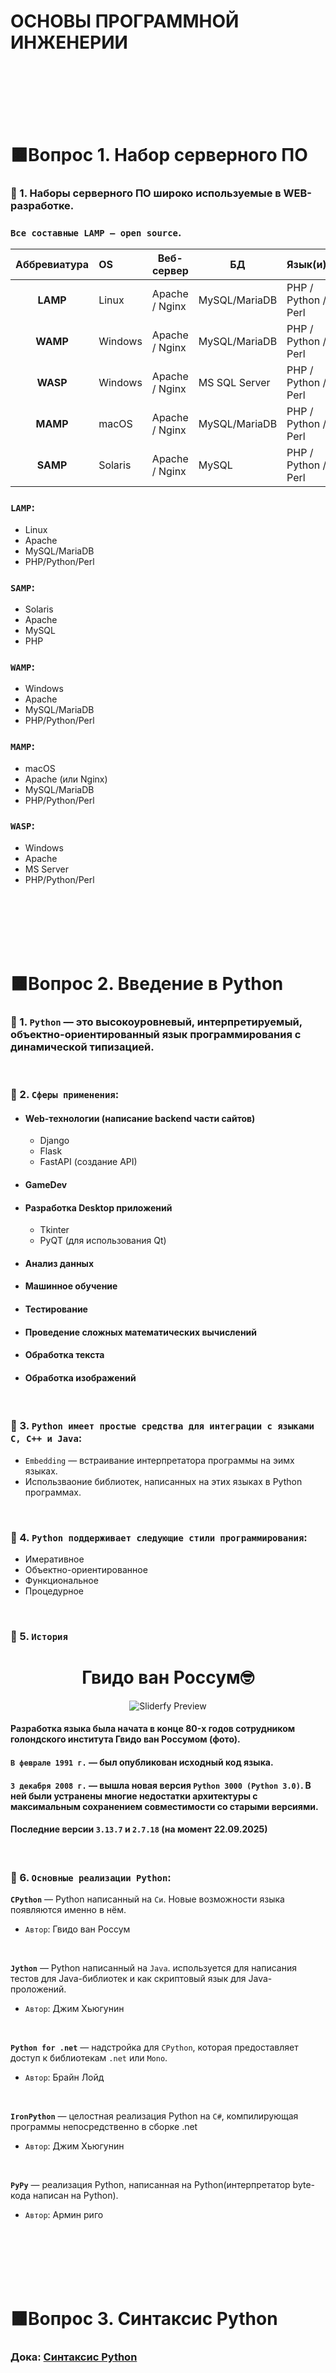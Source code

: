 # ОСНОВЫ ПРОГРАММНОЙ ИНЖЕНЕРИИ

</br>
</br>
</br>
</br>
</br>

# 🟧Вопрос 1. Набор серверного ПО

### 📌 1. Наборы серверного ПО широко используемые в WEB-разработке.

### `Все составные LAMP — open source`.

| Аббревиатура | OS      | Веб-сервер     | БД            | Язык(и)             |
| :----------: | :------ | -------------- | ------------- | ------------------- |
|   **LAMP**   | Linux   | Apache / Nginx | MySQL/MariaDB | PHP / Python / Perl |
|   **WAMP**   | Windows | Apache / Nginx | MySQL/MariaDB | PHP / Python / Perl |
|   **WASP**   | Windows | Apache / Nginx | MS SQL Server | PHP / Python / Perl |
|   **MAMP**   | macOS   | Apache / Nginx | MySQL/MariaDB | PHP / Python / Perl |
|   **SAMP**   | Solaris | Apache / Nginx | MySQL         | PHP / Python / Perl |

### `LAMP`:

-   Linux
-   Apache
-   MySQL/MariaDB
-   PHP/Python/Perl
    </br>

### `SAMP`:

-   Solaris
-   Apache
-   MySQL
-   PHP
    </br>

### `WAMP`:

-   Windows
-   Apache
-   MySQL/MariaDB
-   PHP/Python/Perl
    </br>

### `MAMP`:

-   macOS
-   Apache (или Nginx)
-   MySQL/MariaDB
-   PHP/Python/Perl
    </br>

### `WASP`:

-   Windows
-   Apache
-   MS Server
-   PHP/Python/Perl

</br>
</br>
</br>
</br>
</br>

# 🟧Вопрос 2. Введение в Python

### 📌 1. `Python` — это высокоуровневый, интерпретируемый, объектно-ориентированный язык программирования с динамической типизацией.

</br>

### 📌 2. `Сферы применения`:

-   #### Web-технологии (написание backend части сайтов)
    -   Django
    -   Flask
    -   FastAPI (созданиe API)
-   #### GameDev
-   #### Разработка Desktop приложений
    -   Tkinter
    -   PyQT (для использования Qt)
-   #### Анализ данных
-   #### Машинное обучение
-   #### Тестирование
-   #### Проведение сложных математических вычислений
-   #### Обработка текста
-   #### Обработка изображений

</br>

### 📌 3. `Python имеет простые средства для интеграции с языками C, C++ и Java`:

-   `Embedding` — встраиваниe интерпретатора программы на эимх языках.
-   Использваоние библиотек, написанных на этих языках в Python программах.

</br>

### 📌 4. `Python поддерживает следующие стили программирования`:

-   Имеративное
-   Объектно-ориентированное
-   Функциональное
-   Процедурное

</br>

### 📌 5. `История`

<div align="center">

# Гвидо ван Россум🤓

![Sliderfy Preview](https://github.com/ShurpoT/python-educate/blob/main/images/Guido_van_Rossum.jpg?raw=true)

</div>

#### Разработка языка была начата в конце 80-x годов сотрудником голондского института Гвидо ван Россумом (фото).

#### `В феврале 1991 г.` — был опубликован исходный код языка.

#### `3 декабря 2008 г.` — вышла новая версия `Python 3000 (Python 3.0)`. В ней были устранены многие недостатки архитектуры с максимальным сохранением совместимости со старыми версиями.

#### Последние версии `3.13.7` и `2.7.18` (на момент 22.09.2025)

</br>

### 📌 6. `Основные реализации Python`:

**`CPython`** — Python написанный на `Си`. Новые возможности языка появляются именно в нём.

-   `Автор`: Гвидо ван Россум

</br>

**`Jython`** — Python написанный на `Java`. используется для написания тестов для Java-библиотек и как скриптовый язык для Java-проложений.

-   `Автор`: Джим Хьюгунин

</br>

**`Python for .net`** — надстройка для `CPython`, которая предоставляет доступ к библиотекам `.net` или `Mono`.

-   `Автор`: Брайн Лойд

</br>

**`IronPython`** — целостная реализация Python на `C#`, компилирующая программы непосредственно в сборке .net

-   `Автор`: Джим Хьюгунин

</br>

**`PyPy`** — реализация Python, написанная на Python(интерпретатор byte-кода написан на Python).

-   `Автор`: Армин риго

</br>
</br>
</br>
</br>
</br>

# 🟧Вопрос 3. Синтаксис Python

### Дока: [Синтаксис Python](https://pythonworld.ru/osnovy/sintaksis-yazyka-python.html "Синтаксис Python")

</br>
</br>
</br>
</br>
</br>

# 🟧Вопрос 4. Операторы условия и выбора. Цыклы

</br>
</br>
</br>
</br>
</br>

# 🟧Вопрос 5.

</br>
</br>
</br>
</br>
</br>

# 🟧Вопрос 6. Отличие Python v2 и v3

### Дока: [Отличие Python v2 и v3](https://pythonworld.ru/osnovy/python2-vs-python3-razlichiya-sintaksisa.html "Отличие Python v2 и v3")

</br>
</br>
</br>
</br>
</br>

# 🟧Вопрос 7.

</br>
</br>
</br>
</br>
</br>

# 🟧Вопрос 8.

</br>
</br>
</br>
</br>
</br>

# 🟧Вопрос 9. Работа со строками

### Дока: [Работа со строками](https://pythonworld.ru/tipy-dannyx-v-python/stroki-funkcii-i-metody-strok.html "Работа со строками")

### 📌 1. Строки можно заключать в `" "` и `' '`. Это сделано для того, чтобы можно было вставить в строки символы `" "` и `' '` без использования экранирования.

```python
s = 'Питон""" 3'

s = "Питон''' 3"
```

</br>

### 📌 2. `Экранированые последовательности` — служебные символы, которые позволяют вставить символы, сложно вводимые с клавиатуры

```python
s = "Python \\" # обратный слэш
s = "Python \"" # двойная кавычка
s = "Python \'" # одинарная кавычка
s = "Python \n" # перевод строки
s = "Python \f" # перевод страницы
s = "Python \t" # горизонтальная табуляция
s = "Python \v" # вертикальная табуляция
```

#### ‼️‼️‼️ Если перед строкой стоит символ `r` при чём в любом регистре, то механизм экранирование отключается, но строка начинающаяся с `r` не может заканчиваться символом `\`. Для этого:

```python
s = r'\n\n\\'[:-1] # обратный слэш

s = r'\n\n' + '\\' # двойная кавычка
```

</br>

### 📌 3. Строки Заключенные в тройные `""" """` или `''' '''` используются для записи многострочных блоков текста.

</br>
</br>
</br>
</br>
</br>

# 🟧Вопрос 10. Базовые операции над строками

### Дока: [Работа со строками](https://pythonworld.ru/tipy-dannyx-v-python/stroki-funkcii-i-metody-strok.html "Работа со строками")

</br>

### 📌 1. Конкатенация (сложение)

```python
S1 = 'spam'
S2 = 'eggs'

print(S1 + S2) # 'spameggs'
```

</br>

### 📌 2. Дублирование строки

```python
S1 = 'AB'

print(S1 * 3) # 'ABABAB'
```

</br>

### 📌 3. Длина строки (функция len)

```python
S1 = 'spam'

len(S1) # 4
```

</br>

### 📌 4. Доступ по индексу

```python
S = 'Python'

S[0]  # 'P'

S[2]  # 't'

S[-2] # 'o'
```

### 📌 5. Оператор извлечения среза

### Синтаксис — [`start` : `stop` : `step`]

### Берёт срез от `start` до `stop`, не включая `stop` с шагом `step`.

-   ### `start` = 0
-   ### `stop` = длина строки
-   ### `step` = 1

```python
S = 'Python'

S[2:5]  # "tho"
S[2:-2] # "th"
S[:5]   # "Pytho"
S[1:]   # "ython"
S[:]    # "Python"
```

```python
S[::-1]   # "nohtyP"
S[2::2]   # "to"
S[2:4:-1] # ""    - т.к. шаг в обратную сторону
S[4:2:-1] # "oh"  - правильный вариант

```

#### ‼️‼️‼️ Необходимо помнить, что строки — `НЕИЗМЕНЯЕМЫЕ ПОСЛЕДОВАТЕЛЬНОСТИ`! Поэтому все функции и методы могут лишь создавать _`новую строку`_

```python
S = 'Python'

S[i] = 'i' # TypeError

# Правильный вариант

S = S[0] + 'i' + S[2:] # Pithon
```

</br>
</br>
</br>
</br>
</br>

# 🟧Вопрос 11. Списки (list). Методы и функции обработки списков.

### Дока: [Списки (list). Методы и функции обработки списков.](https://pythonworld.ru/tipy-dannyx-v-python/spiski-list-funkcii-i-metody-spiskov.html "Списки (list). Методы и функции обработки списков.")

</br>
</br>
</br>
</br>
</br>

# 🟧Вопрос 12. Срезы

### Дока: [Индексы и срезы](https://pythonworld.ru/osnovy/indeksy-i-srezy.html "Индексы и срезы")

</br>
</br>
</br>
</br>
</br>

# 🟧Вопрос 13. Кортежи (tuple)

### Дока: [Кортежи (tuple)](https://pythonworld.ru/tipy-dannyx-v-python/kortezhi-tuple.html "Кортежи (tuple)")

</br>
</br>
</br>
</br>
</br>

# 🟧Вопрос 14. Словари (dict)

### Дока: [КСловари (dict)](https://pythonworld.ru/tipy-dannyx-v-python/slovari-dict-funkcii-i-metody-slovarej.html "Словари (dict)")

</br>
</br>
</br>
</br>
</br>

# 🟧Вопрос 15. Множества (set и frozenset)

### Дока: [Множества (set и frozenset)](https://pythonworld.ru/tipy-dannyx-v-python/mnozhestva-set-i-frozenset.html "Множества (set и frozenset)")

</br>
</br>
</br>
</br>
</br>

# 🟧Вопрос 16. Ввод данных с клавиатуры. Функция input()

### Дока: -----

</br>
</br>
</br>
</br>
</br>

# 🟧Вопрос 17. Функции и их аргументы

### Дока: [Функции и их аргументы](https://pythonworld.ru/tipy-dannyx-v-python/vse-o-funkciyax-i-ix-argumentax.html "Функции и их аргументы")

</br>
</br>
</br>
</br>
</br>

# 🟧Вопрос 18. Исключения в Python. Конструкция try-exept

### 📌 1. Исключения (exceptions) — ещё один тип данных в python. Исключения необходимы для того, чтобы сообщать программисту об ошибках.

```python

100 / 0         # ZeroDivisionError: division by zero

2 + '1'         # TypeError: unsupported operand type(s) for +: 'int' and 'str'

int('qwerty')   # ValueError: invalid literal for int() with base 10: 'qwerty'


```

### 📌 2.

`BaseException` — базовое исключение для Python v3, v4, от которого берут начало все остальные.
</br>

`ZeroDivisionError` — деление на ноль.
</br>

`OverflowError` — возникает, когда результат арифметической операции слишком велик для представления. Не появляется при обычной работе с целыми числами (так как python поддерживает длинные числа), но может возникать в некоторых других случаях.
</br>

`TypeError` — операция применена к объекту несоответствующего типа.
</br>

`ValueError` — функция получает аргумент правильного типа, но некорректного значения.
</br>

`IndexError` — индекс не входит в диапазон элементов.
</br>

`KeyError` — несуществующий ключ (в словаре, множестве или другом объекте).
</br>

`MemoryError` — недостаточно памяти.
</br>

`FileNotFoundError` — файл или директория не существует.
</br>

`RuntimeError` — возникает, когда исключение не попадает ни под одну из других категорий.
</br>

`UnicodeError ` — ошибка, связанная с кодированием / раскодированием unicode в строках.
</br>

`IndentationError` — неправильные отступы.
</br>

### 📌 5.

</br>
</br>
</br>
</br>
</br>

# 🟧Вопрос 19.

</br>
</br>
</br>
</br>
</br>

# 🟧Вопрос 20.

### 1. Переменные

### 2. Базовые арифметические операции

### 3. Манипуляции со строками

### 4. Цикл for

### 4. Цикл while

### 4.

### 5.

### 6.

### 7.

### 8.

### 9.

### 10.
